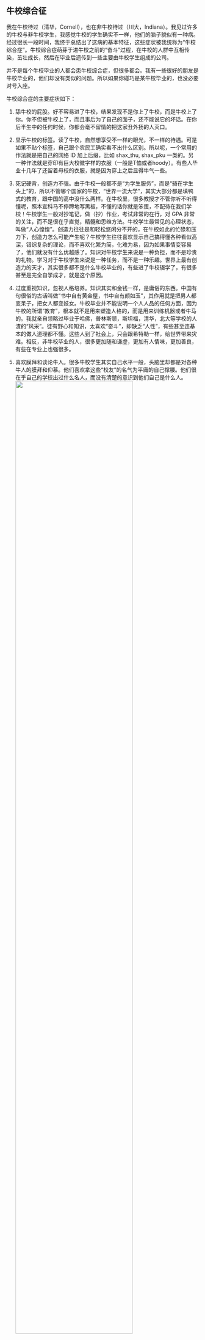<div class="inner">
<h2>牛校综合征</h2>
<p>我在牛校待过（清华，Cornell），也在非牛校待过（川大，Indiana）。我见过许多的牛校与非牛校学生，我感觉牛校的学生确实不一样，他们的脑子貌似有一种病。经过很长一段时间，我终于总结出了这病的基本特征，这些症状被我统称为“牛校综合症”。牛校综合症萌芽于进牛校之前的“奋斗”过程，在牛校的人群中互相传染，茁壮成长，然后在毕业后遗传到一些主要由牛校学生组成的公司。</p>
<p>并不是每个牛校毕业的人都会患牛校综合症，但很多都会。我有一些很好的朋友是牛校毕业的，他们却没有类似的问题。所以如果你碰巧是某牛校毕业的，也没必要对号入座。</p>
<p>牛校综合症的主要症状如下：</p>
<ol>
<li>
<p>舔牛校的屁股。好不容易进了牛校，结果发现不是你上了牛校，而是牛校上了你。你不但被牛校上了，而且事后为了自己的面子，还不能说它的坏话。在你后半生中的任何时候，你都会毫不留情的把这家丑外扬的人灭口。</p>
</li>
<li>
<p>显示牛校的标签。读了牛校，自然想享受不一样的眼光，不一样的待遇。可是如果不贴个标签，自己跟个农民工确实看不出什么区别。所以呢，一个常用的作法就是把自己的网络 ID 加上后缀，比如 shax_thu, shax_pku 一类的。另一种作法就是穿印有巨大校徽字样的衣服（一般是T恤或者hoody）。有些人毕业十几年了还留着母校的衣服，就是因为穿上之后显得牛气一些。</p>
</li>
<li>
<p>死记硬背，创造力不强。由于牛校一般都不是“为学生服务”，而是“骑在学生头上”的，所以不管哪个国家的牛校，“世界一流大学”，其实大部分都是填鸭式的教育，跟中国的高中没什么两样。在牛校里，很多教授才不管你听不听得懂呢，照本宣科马不停蹄地写黑板，不懂的话你就是笨蛋，不配待在我们学校！牛校学生一般对抄笔记，做（抄）作业，考试非常的在行，对 GPA 非常的关注，而不是很在乎直觉，精髓和思维方法。牛校学生最常见的心理状态，叫做“人心惶惶”。创造力往往是和轻松悠闲分不开的，在牛校如此的忙碌和压力下，创造力怎么可能产生呢？牛校学生往往喜欢显示自己搞得懂各种看似高深，错综复杂的理论，而不喜欢化繁为简，化难为易，因为如果事情变容易了，他们就没有什么优越感了。知识对牛校学生来说是一种负担，而不是珍贵的礼物。学习对于牛校学生来说是一种任务，而不是一种乐趣。世界上最有创造力的天才，其实很多都不是什么牛校毕业的，有些进了牛校辍学了，有很多甚至是完全自学成才，就是这个原因。</p>
</li>
<li>
<p>过度重视知识，忽视人格培养。知识其实和金钱一样，是庸俗的东西。中国有句很俗的古话叫做“书中自有黄金屋，书中自有颜如玉”，其作用就是把男人都变呆子，把女人都变妓女。牛校毕业并不能说明一个人人品的任何方面，因为牛校的所谓“教育”，根本就不是用来塑造人格的，而是用来训练机器或者牛马的。我就亲自领略过毕业于哈佛，普林斯顿，斯坦福，清华，北大等学校的人渣的“风采”。徒有野心和知识，太喜欢“奋斗”，却缺乏“人性”，有些甚至连基本的做人道理都不懂。这些人到了社会上，只会跟希特勒一样，给世界带来灾难。相反，非牛校毕业的人，很多更加随和谦虚，更加有人情味，更加善良，有些在专业上也强很多。</p>
</li>
<li>
<p>喜欢膜拜和谈论牛人。很多牛校学生其实自己水平一般，头脑里却都是对各种牛人的膜拜和仰慕。他们喜欢拿这些“校友”的名气为平庸的自己撑腰。他们很在乎自己的学校出过什么名人，而没有清楚的意识到他们自己是什么人。
<a href="http://abstrusegoose.com/212">
<img src="http://www.yinwang.org/images/those_who_know.png" width="80%" /></a></p>
</li>
<li>
<p>门户观念强，很在乎校友关系。牛校学生对校友有一种莫名的亲切感，毕业多年还喜欢组织校友会，比较排外。非牛校学生跟人交往更加随和，一般都不管你是哪个学校出来的。进入牛校，图的往往不是学识，而是“名气”和“关系”，因为这些穷孩子认为牛校是自己通向“上流社会”的阶梯。所以如果某牛校学生听说你是校友，总是喜欢问“你是几字班的？”然后刨根问底的想了解你的底细和历史。</p>
</li>
<li>
<p>歧视外校来的研究生（博士生）。所谓“母校”，只是对本科生而言的。如果你本科不在牛校，而是通过考验或者保送进入了牛校，请注意了：你会被牛校的本科生歧视，融不进他们的圈子！本科生们会认为，你本科考不上这个牛校，本科毕业又没能力出国，而考研或者保送（直博）要比高考容易很多，所以你并不是跟他们一样的天之骄子。很多本科生在背地里议论外校来的博士生，都是：“这个人连XX都不会，不知道是怎么进来的！”就连你博士毕业多年以后参加校友会，别人都会问你是“几字班的？”意思是，本科哪一届的？如果你告诉他你是研究生才进牛校的，你就会受到不一样的礼遇。</p>
</li>
<li>
<p>优越感强，幽默感差。牛校学生一般对自己学校的所有事情都很当回事，开不起玩笑。特别是没有自嘲精神，面对别人对自己学校，教授，或者自己公司的不重视，会非常的恼怒。牛校容易出呆子，不管什么事情，总喜欢故作高深的从“理论”上追究个所以然，而忽略自己对它的简单感受，从而显得很无趣。</p>
</li>
<li>
<p>爱显示优秀。牛校学生满脑子都是“优秀”，他们太在乎自己和别人是不是优秀。他们所谓的“优秀”其实是非常世俗的，就是将来找得到好工作或者发得了财，而不是给社会带来美，快乐，和平和真正的福利。牛校的女生喜欢找“优秀”的男生做男朋友和丈夫，不顾他们长得是否帅气，是否可爱，善良，浪漫或者有趣。很多女生喜欢一些眼露凶光的“优秀男”，大概是因为她们自己太弱了，没法独立生活吧。牛校学生不关心世界的贫富分化和经济危机，因为他们自己就是这些危机的罪魁祸首。牛校学生喜欢的，其实是一个弱肉强食的野蛮世界。</p>
</li>
<li>
<p>爱比较。牛校学生喜欢拿自己和别人比较，为自己制造永无止境的高标准和压力。所以牛校学生似乎永远都快乐不起来，因为他们总是这山望着那山高。如果他们嫉妒你，自己却又没法把你比下去，他们就会故意谈论另一个优秀的人，甚至当面拿你和他做比较。总之，他们所做的一切，就是不择手段的让你更加自卑。牛校学生容易跳楼，就是这个原因，因为他们总是感觉其它人都很优秀，感叹自己不如人，而其实呢他们只不过被其他人设计的假象迷惑了。</p>
</li>
<li>
<p>脑子里都是数字。牛校学生满脑子都是数字：学校排名，考试分数，GPA，级别，论文引用数，会议影响因子，存款金额，年龄，身高，体重，罩杯尺寸，…… 喜欢数字的原因是他们爱比较，数字可以很方便的做比较，不像其他非数字的事物。 由于不重视感觉，他们不能理解数字不能衡量的很多东西：直觉，感觉，幽默，感情，爱，艺术……</p>
</li>
<li>
<p>缺乏生活情趣和休闲精神，喜欢把娱乐当竞赛。牛校学生对待所有娱乐活动都像专业一样严肃，仿佛他们的生活里除了学习还是学习，除了竞争还是竞争。打个网球喜欢追究挥拍动作的角度，兢兢业业的练习所谓“步法”，喜欢比赛，喜欢参加“分级考试”（又一个爱数字的表现）。跑步喜欢绕着规规矩矩的椭圆或者长方形的路线，喜欢设定固定的距离，跑步时不看风景，不关注身体的感觉，关注的是“成就感”。拍照喜欢用巨大笨重的单反相机，喜欢研究各种专业摄影技巧，拍照的目的主要不是为了自己欣赏，而是为了显示给人看。爬山喜欢追求各种先进装备，拿着个 GPS 去险峻的荒山野岭暴走，不懂得欣赏和享受风景，纯粹的自虐狂。平时喜欢埋头快步走路，因为他们在学校里一般就是这样在宿舍，教室，图书馆三点一线间穿梭。遇到集体爬山郊游活动，牛校男生一般都在前面暴走，把女生远远丢在身后。</p>
</li>
<li>
<p>喜欢炒作“美女”。由于牛校女生稀少得像大熊猫，所以牛校的女生宿舍一般被叫做“熊猫馆”。一旦有不戴黑框眼镜，看得顺眼些或者稍微会打扮的女生，很快就会出名，然后被男生评为班花，系花，院花，或者起各种绰号，比如“奶茶妹妹”。其实这些女生到了牛校之外真的很一般，可是由于牛校男生见过的美女太少，而且为了反驳外界关于“牛校美女少”的舆论，所以喜欢炒作她们，想让人知道“我们学校也有美女”。而其实呢，牛校的美女能出名，正好说明了那里的美女少。美女如云的地方，美女是出不了名的——天上的云朵有名字吗？牛校男生的几乎一切古怪特征（喜欢显示优秀，把娱乐当竞赛等），很多都是为了赢得那几个美女的青睐。看我 GPA 4.0，钢琴练到十级，网球都打到五级，所以你应该嫁给我！</p>
</li>
</ol>
</div>
<!--
<div class="ad-banner" style="margin-top: 5px">
<script async src="//pagead2.googlesyndication.com/pagead/js/adsbygoogle.js"></script>
<ins class="adsbygoogle"
                    style="display:inline-block;width:100%;height:90px"
                    data-ad-client="ca-pub-1331524016319584"
                    data-ad-slot="6657867155"></ins>
<script>(adsbygoogle = window.adsbygoogle || []).push({});</script>
</div>
<script data-ad-client="ca-pub-1331524016319584" async
            src="https://pagead2.googlesyndication.com/pagead/js/adsbygoogle.js">
</script>
        -->
    